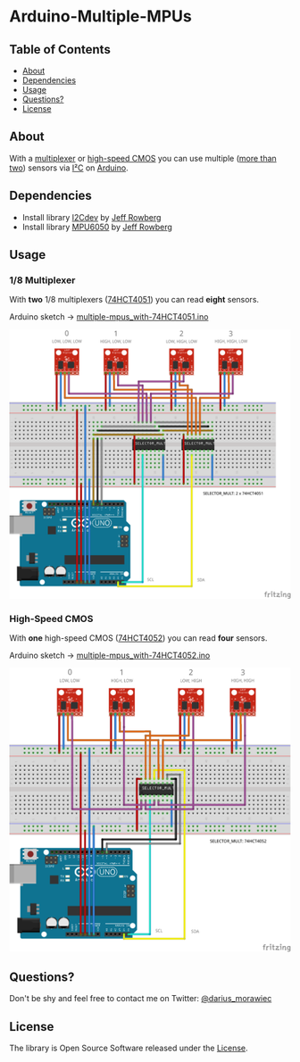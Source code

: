 # Arduino-Multiple-MPUs


## Table of Contents

- [About](#about)
- [Dependencies](#dependencies)
- [Usage](#usage)
- [Questions?](#questions)
- [License](#license)


## About

With a [multiplexer](#18-multiplexer) or [high-speed CMOS](#high-speed-cmos) you can use multiple ([more than two](http://playground.arduino.cc/Main/MPU-6050#multiple)) sensors via [I²C](http://en.wikipedia.org/wiki/I%C2%B2C) on [Arduino](http://arduino.cc).


## Dependencies

* Install library [I2Cdev](https://github.com/jrowberg/i2cdevlib/tree/master/EFM32/I2Cdev) by [Jeff Rowberg](https://github.com/jrowberg)
* Install library [MPU6050](https://github.com/jrowberg/i2cdevlib/tree/master/Arduino/MPU6050) by [Jeff Rowberg](https://github.com/jrowberg)


## Usage


### 1/8 Multiplexer

With **two** 1/8 multiplexers ([74HCT4051](https://www.reichelt.de/ICs-74HCT40-DIL/74HCT-4051/3/index.html?ACTION=3&GROUPID=2935&ARTICLE=3393&SEARCH=HCT4051&OFFSET=16&WKID=0&)) you can read **eight** sensors.

Arduino sketch → [multiple-mpus_with-74HCT4051.ino](multiple-mpus_with-74HCT4051/multiple-mpus_with-74HCT4051.ino)

![Breadboard 74HCT4051](multiple-mpus_with-74HCT4051/breadboard_74HCT4051.png)


### High-Speed CMOS

With **one** high-speed CMOS ([74HCT4052](https://www.reichelt.de/ICs-74HCT40-DIL/74HCT-4052/3/index.html?ACTION=3&GROUPID=2935&ARTICLE=3394&SEARCH=74HCT%204052&OFFSET=16&WKID=0&)) you can read **four** sensors.

Arduino sketch → [multiple-mpus_with-74HCT4052.ino](multiple-mpus_with-74HCT4052/multiple-mpus_with-74HCT4052.ino)

![Breadboard 74HCT4052](multiple-mpus_with-74HCT4052/breadboard_74HCT4052.png)



## Questions?

Don't be shy and feel free to contact me on Twitter: [@darius_morawiec](https://twitter.com/darius_morawiec)


## License

The library is Open Source Software released under the [License](LICENSE).
